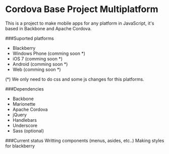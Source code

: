 Cordova Base Project  Multiplatform
=========

This is a project to make mobile apps for any platform in JavaScript, it's based in Backbone and Apache Cordova.

###Suported platforms

- Blackberry
- Windows Phone (comming soon *)
- iOS 7 (comming soon *)
- Android (comming soon *)
- Web (comming soon *)

(*) We only need to do css and some js changes for this platforms.

###Dependencies

  - Backbone
  - Marionette
  - Apache Cordova
  - jQuery
  - Handlebars
  - Underscore
  - Sass (optional)

###Current status
Writting components (menus, asides, etc..)
Making styles for blackberry